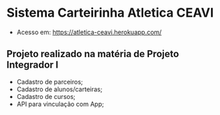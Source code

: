 # Sistema Carteirinha Atletica CEAVI

* Acesso em: https://atletica-ceavi.herokuapp.com/

## Projeto realizado na matéria de Projeto Integrador I

- Cadastro de parceiros;
- Cadastro de alunos/carteiras;
- Cadastro de cursos;
- API para vinculação com App;
